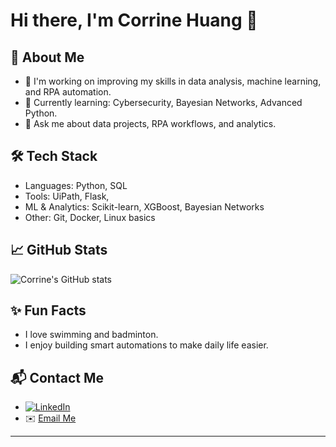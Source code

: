 
<!--
**CorrineHuang/CorrineHuang** is a ✨ _special_ ✨ repository because its `README.md` (this file) appears on your GitHub profile.

Here are some ideas to get you started:

- 🔭 I’m currently working on ...
- 🌱 I’m currently learning ...
- 👯 I’m looking to collaborate on ...
- 🤔 I’m looking for help with ...
- 💬 Ask me about ...
- 📫 How to reach me: ...
- 😄 Pronouns: ...
- ⚡ Fun fact: ...
-->

# Hi there, I'm Corrine Huang 👋

## 🌟 About Me
- 🔭 I'm working on improving my skills in data analysis, machine learning, and RPA automation.
- 🌱 Currently learning: Cybersecurity, Bayesian Networks, Advanced Python.
- 💬 Ask me about data projects, RPA workflows, and analytics.

## 🛠 Tech Stack
- Languages: Python, SQL
- Tools: UiPath, Flask,
- ML & Analytics: Scikit-learn, XGBoost, Bayesian Networks
- Other: Git, Docker, Linux basics

## 📈 GitHub Stats
![Corrine's GitHub stats](https://github-readme-stats.vercel.app/api?username=CorrineHuang&show_icons=true&theme=tokyonight)

## ✨ Fun Facts
- I love swimming and badminton.
- I enjoy building smart automations to make daily life easier.

## 📬 Contact Me
- [![LinkedIn](https://img.shields.io/badge/LinkedIn-Connect-blue?style=flat-square&logo=linkedin)](https://www.linkedin.com/in/kun-huang-511110188/)
- ✉️ [Email Me](mailto:imhuangkun@outlook.com)


---
